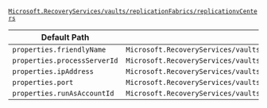 [`Microsoft.RecoveryServices/vaults/replicationFabrics/replicationvCenters`](https://docs.microsoft.com/en-us/azure/templates/microsoft.recoveryservices/vaults/replicationfabrics/replicationvcenters)

| Default Path | Alias |
|---|---|
| `properties.friendlyName` | `Microsoft.RecoveryServices/vaults/replicationFabrics/replicationvCenters/friendlyName` |
| `properties.processServerId` | `Microsoft.RecoveryServices/vaults/replicationFabrics/replicationvCenters/processServerId` |
| `properties.ipAddress` | `Microsoft.RecoveryServices/vaults/replicationFabrics/replicationvCenters/ipAddress` |
| `properties.port` | `Microsoft.RecoveryServices/vaults/replicationFabrics/replicationvCenters/port` |
| `properties.runAsAccountId` | `Microsoft.RecoveryServices/vaults/replicationFabrics/replicationvCenters/runAsAccountId` |

